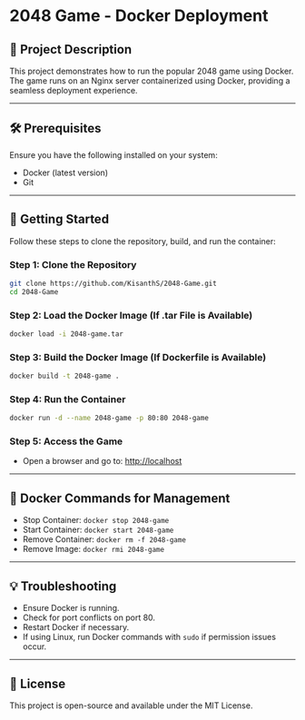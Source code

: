 # 2048 Game - Docker Deployment

## 📜 Project Description

This project demonstrates how to run the popular 2048 game using Docker. The game runs on an Nginx server containerized using Docker, providing a seamless deployment experience.

---

## 🛠 Prerequisites

Ensure you have the following installed on your system:

- Docker (latest version)
- Git

---

## 🚀 Getting Started

Follow these steps to clone the repository, build, and run the container:

### Step 1: Clone the Repository

```bash
git clone https://github.com/KisanthS/2048-Game.git
cd 2048-Game
```

### Step 2: Load the Docker Image (If .tar File is Available)

```bash
docker load -i 2048-game.tar
```

### Step 3: Build the Docker Image (If Dockerfile is Available)

```bash
docker build -t 2048-game .
```

### Step 4: Run the Container

```bash
docker run -d --name 2048-game -p 80:80 2048-game
```

### Step 5: Access the Game

- Open a browser and go to: [http://localhost](http://localhost)

---

## 🐳 Docker Commands for Management

- Stop Container: `docker stop 2048-game`
- Start Container: `docker start 2048-game`
- Remove Container: `docker rm -f 2048-game`
- Remove Image: `docker rmi 2048-game`

---

## 💡 Troubleshooting

- Ensure Docker is running.
- Check for port conflicts on port 80.
- Restart Docker if necessary.
- If using Linux, run Docker commands with `sudo` if permission issues occur.

---

## 📝 License

This project is open-source and available under the MIT License.

